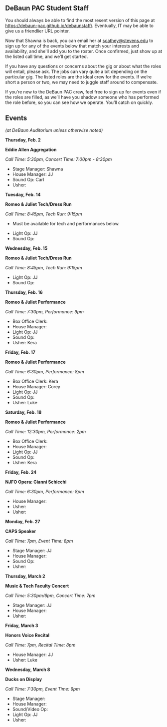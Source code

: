 ## DeBaun PAC Student Staff

You should always be able to find the most resent version of this page at <https://debaun-pac.github.io/debaunstaff/>. Eventually, IT may be able to give us a friendlier URL pointer.

Now that Shawna is back, you can email her at <scathey@stevens.edu>  to sign up for any of the events below that match your interests and availability, and she'll add you to the roster. Once confirmed, just show up at the listed call time, and we’ll get started.

If you have any questions or concerns about the gig or about what the roles will entail, please ask. The jobs can vary quite a bit depending on the particular gig. The listed roles are the ideal crew for the events. If we’re short a person or two, we may need to juggle staff around to compensate.

If you’re new to the DeBaun PAC crew, feel free to sign up for events even if the roles are filled, as we’ll have you shadow someone who has performed the role before, so you can see how we operate. You’ll catch on quickly.


## Events
*(at DeBaun Auditorium unless otherwise noted)*



**Thursday, Feb. 2**

**Eddie Allen Aggregation**

*Call Time: 5:30pm, Concert Time: 7:00pm - 8:30pm*

- Stage Manager: Shawna
- House Manager: JJ
- Sound Op: Carl 
- Usher: 


**Tuesday, Feb. 14**

**Romeo & Juliet Tech/Dress Run** 

*Call Time: 8:45pm, Tech Run: 9:15pm*
* Must be available for tech and performances below.

- Light Op: JJ
- Sound Op:


**Wednesday, Feb. 15**

**Romeo & Juliet Tech/Dress Run** 

*Call Time: 8:45pm, Tech Run: 9:15pm*

- Light Op: JJ
- Sound Op:


**Thursday, Feb. 16**

**Romeo & Juliet Performance**

*Call Time: 7:30pm, Performance: 9pm*

- Box Office Clerk: 
- House Manager: 
- Light Op: JJ
- Sound Op: 
- Usher: Kera


**Friday, Feb. 17**

**Romeo & Juliet Performance**

*Call Time: 6:30pm, Performance: 8pm*

- Box Office Clerk: Kera
- House Manager: Corey
- Light Op: JJ 
- Sound Op: 
- Usher: Luke


**Saturday, Feb. 18**

**Romeo & Juliet Performance**

*Call Time: 12:30pm, Performance: 2pm*

- Box Office Clerk:
- House Manager: 
- Light Op: JJ
- Sound Op: 
- Usher: Kera


**Friday, Feb. 24**

**NJFO Opera: Gianni Schicchi**

*Call Time: 6:30pm, Performance: 8pm*

- House Manager: 
- Usher: 
- Usher: 


**Monday, Feb. 27**

**CAPS Speaker**

*Call Time: 7pm, Event Time: 8pm*

- Stage Manager: JJ
- House Manager:
- Sound Op: 
- Usher: 


**Thursday, March 2**

**Music & Tech Faculty Concert**

*Call Time: 5:30pm/6pm, Concert Time: 7pm*

- Stage Manager: JJ
- House Manager: 
- Usher: 


**Friday, March 3**

**Honors Voice Recital**

*Call Time: 7pm, Recital Time: 8pm*

- House Manager: JJ
- Usher: Luke


**Wednesday, March 8**

**Ducks on Display**

*Call Time: 7:30pm, Event Time: 9pm*

- Stage Manager: 
- House Manager: 
- Sound/Video Op: 
- Light Op: JJ
- Usher: 





